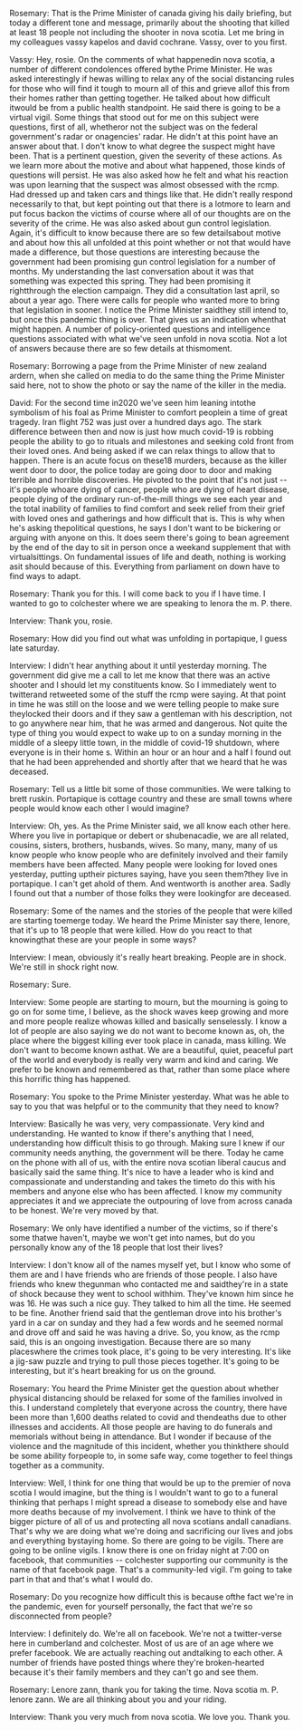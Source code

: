 Rosemary:
That is the Prime Minister of canada giving his daily briefing, but today a different tone and message, primarily about the shooting that killed at least 18 people not including the shooter in nova scotia. Let me bring in my colleagues vassy kapelos and david cochrane. Vassy, over to you first.

Vassy:
Hey, rosie. On the comments of what happenedin nova scotia, a number of different condolences offered bythe Prime Minister. He was asked interestingly if hewas willing to relax any of the social distancing rules for those who will find it tough to mourn all of this and grieve allof this from their homes rather than getting together. He talked about how difficult itwould be from a public health standpoint. He said there is going to be a virtual vigil. Some things that stood out for me on this subject were questions, first of all, whetheror not the subject was on the federal government's radar or onagencies' radar. He didn't at this point have an answer about that. I don't know to what degree the suspect might have been. That is a pertinent question, given the severity of these actions. As we learn more about the motive and about what happened, those kinds of questions will persist. He was also asked how he felt and what his reaction was upon learning that the suspect was almost obsessed with the rcmp. Had dressed up and taken cars and things like that. He didn't really respond necessarily to that, but kept pointing out that there is a lotmore to learn and put focus backon the victims of course where all of our thoughts are on the severity of the crime. He was also asked about gun control legislation. Again, it's difficult to know because there are so few detailsabout motive and about how this all unfolded at this point whether or not that would have made a difference, but those questions are interesting because the government had been promising gun control legislation for a number of months. My understanding the last conversation about it was that something was expected this spring. They had been promising it rightthrough the election campaign. They did a consultation last april, so about a year ago. There were calls for people who wanted more to bring that legislation in sooner. I notice the Prime Minister saidthey still intend to, but once this pandemic thing is over. That gives us an indication whenthat might happen. A number of policy-oriented questions and intelligence questions associated with what we've seen unfold in nova scotia. Not a lot of answers because there are so few details at thismoment.

Rosemary:
Borrowing a page from the Prime Minister of new zealand  ardern, when she called on media to do the same thing the Prime Minister said here, not to show the photo or say the name of the killer in the media.

David:
For the second time in2020 we've seen him leaning intothe symbolism of his foal as Prime Minister to comfort peoplein a time of great tragedy. Iran flight 752 was just over a hundred days ago. The stark difference between then and now is just how much covid-19 is robbing people the ability to go to rituals and milestones and seeking cold front from their loved ones. And being asked if we can relax things to allow that to happen. There is an acute focus on these18 murders, because as the killer went door to door, the police today are going door to door and making terrible and horrible discoveries. He pivoted to the point that it's not just -- it's people whoare dying of cancer, people who are dying of heart disease, people dying of the ordinary run-of-the-mill things we see each year and the total inability of families to find comfort and seek relief from their grief with loved ones and gatherings and how difficult that is. This is why when he's asking thepolitical questions, he says I don't want to be bickering or arguing with anyone on this. It does seem there's going to bean agreement by the end of the day to sit in person once a weekand supplement that with virtualsittings. On fundamental issues of life and death, nothing is working asit should because of this. Everything from parliament on down have to find ways to adapt.

Rosemary:
Thank you for this. I will come back to you if I have time. I wanted to go to colchester where we are speaking to lenora the m. P. there.

Interview:
Thank you, rosie.

Rosemary:
How did you find out what was unfolding in portapique, I guess late saturday.

Interview:
I didn't hear anything about it until yesterday morning. The government did give me a call to let me know that there was an active shooter and I should let my constituents know. So I immediately went to twitterand retweeted some of the stuff the rcmp were saying. At that point in time he was still on the loose and we were telling people to make sure theylocked their doors and if they saw a gentleman with his description, not to go anywhere near him, that he was armed and dangerous. Not quite the type of thing you would expect to wake up to on a sunday morning in the middle of a sleepy little town, in the middle of covid-19 shutdown, where everyone is in their home s. Within an hour or an hour and a half I found out that he had been apprehended and shortly after that we heard that he was deceased.

Rosemary:
Tell us a little bit some of those communities. We were talking to brett ruskin. Portapique is cottage country and these are small towns where people would know each other I would imagine?

Interview:
Oh, yes. As the Prime Minister said, we all know each other here. Where you live in portapique or debert or shubenacadie, we are all related, cousins, sisters, brothers, husbands, wives. So many, many, many of us know people who know people who are definitely involved and their family members have been affected. Many people were looking for loved ones yesterday, putting uptheir pictures saying, have you seen them?they live in portapique. I can't get ahold of them. And wentworth is another area. Sadly I found out that a number of those folks they were lookingfor are deceased.

Rosemary:
Some of the names and the stories of the people that were killed are starting toemerge today. We heard the Prime Minister say there, lenore, that it's up to 18 people that were killed. How do you react to that knowingthat these are your people in some ways?

Interview:
I mean, obviously it's really heart breaking. People are in shock. We're still in shock right now.

Rosemary:
Sure.

Interview:
Some people are starting to mourn, but the mourning is going to go on for some time, I believe, as the shock waves keep growing and more and more people realize whowas killed and basically senselessly. I know a lot of people are also saying we do not want to become known as, oh, the place where the biggest killing ever took place in canada, mass killing. We don't want to become known asthat. We are a beautiful, quiet, peaceful part of the world and everybody is really very warm and kind and caring. We prefer to be known and remembered as that, rather than some place where this horrific thing has happened.

Rosemary:
You spoke to the Prime Minister yesterday. What was he able to say to you that was helpful or to the community that they need to know?

Interview:
Basically he was very, very compassionate. Very kind and understanding. He wanted to know if there's anything that I need, understanding how difficult thisis to go through. Making sure I knew if our community needs anything, the government will be there. Today he came on the phone with all of us, with the entire nova scotian liberal caucus and basically said the same thing. It's nice to have a leader who is kind and compassionate and understanding and takes the timeto do this with his members and anyone else who has been affected. I know my community appreciates it and we appreciate the outpouring of love from across canada to be honest. We're very moved by that.

Rosemary:
We only have identified a number of the victims, so if there's some thatwe haven't, maybe we won't get into names, but do you personally know any of the 18 people that lost their lives?

Interview:
I don't know all of the names myself yet, but I know who some of them are and I have friends who are friends of those people. I also have friends who knew thegunman who contacted me and saidthey're in a state of shock because they went to school withhim. They've known him since he was 16. He was such a nice guy. They talked to him all the time. He seemed to be fine. Another friend said that the gentleman drove into his brother's yard in a car on sunday and they had a few words and he seemed normal and drove off and said he was having a drive. So, you know, as the rcmp said, this is an ongoing investigation. Because there are so many placeswhere the crimes took place, it's going to be very interesting. It's like a jig-saw puzzle and trying to pull those pieces together. It's going to be interesting, but it's heart breaking for us on the ground.

Rosemary:
You heard the Prime Minister get the question about whether physical distancing should be relaxed for some of the families involved in this. I understand completely that everyone across the country, there have been more than 1,600 deaths related to covid and thendeaths due to other illnesses and accidents. All those people are having to do funerals and memorials without being in attendance. But I wonder if because of the violence and the magnitude of this incident, whether you thinkthere should be some ability forpeople to, in some safe way, come together to feel things together as a community.

Interview:
Well, I think for one thing that would be up to the premier of nova scotia I would imagine, but the thing is I wouldn't want to go to a funeral thinking that perhaps I might spread a disease to somebody else and have more deaths because of my involvement. I think we have to think of the bigger picture of all of us and protecting all nova scotians andall canadians. That's why we are doing what we're doing and sacrificing our lives and jobs and everything bystaying home. So there are going to be vigils. There are going to be online vigils. I know there is one on friday night at 7:00 on facebook, that communities -- colchester supporting our community is the name of that facebook page. That's a community-led vigil. I'm going to take part in that and that's what I would do.

Rosemary:
Do you recognize how difficult this is because ofthe fact we're in the pandemic, even for yourself personally, the fact that we're so disconnected from people?

Interview:
I definitely do. We're all on facebook. We're not a twitter-verse here in cumberland and colchester. Most of us are of an age where we prefer facebook. We are actually reaching out andtalking to each other. A number of friends have posted things where they're broken-hearted because it's their family members and they can't go and see them.

Rosemary:
Lenore zann, thank you for taking the time. Nova scotia m. P. lenore zann. We are all thinking about you and your riding.

Interview:
Thank you very much from nova scotia. We love you. Thank you.
